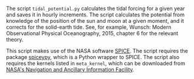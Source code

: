 The script `tidal_potential.py` calculates the tidal forcing for a given year and saves it in hourly increments. The script calculates the potential from knowledge of the position of the sun and moon at a given moment, and it corrects for the solid-earth tide. See, for example, Wunsch: Modern Observational Physical Oceanography, 2015, chapter 6 for the relevant theory.

This script makes use of the NASA software [SPICE](https://naif.jpl.nasa.gov/naif/). The script requires the package [spiceypy](https://github.com/AndrewAnnex/SpiceyPy), which is a Python wrapper to SPICE. The script also requires the kernels listed in `meta_kernel`, which can be downloaded from [NASA's Navigation and Ancillary Information Facility](https://naif.jpl.nasa.gov/pub/naif/generic_kernels/).

